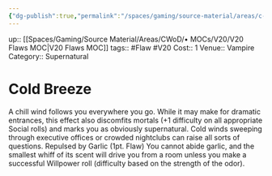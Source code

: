```yaml
---
{"dg-publish":true,"permalink":"/spaces/gaming/source-material/areas/c-wo-d/genre/vampire/v20/merits-and-flaws/cold-breeze/","dgHomeLink":true,"dgPassFrontmatter":true}
---
```


up:: [[Spaces/Gaming/Source Material/Areas/CWoD/• MOCs/V20/V20 Flaws MOC|V20 Flaws MOC]]
tags:: #Flaw #V20 
Cost:: 1
Venue:: Vampire
Category:: Supernatural
# Cold Breeze
A chill wind follows you everywhere you go. While
it may make for dramatic entrances, this effect also discomfits
mortals (+1 difficulty on all appropriate Social
rolls) and marks you as obviously supernatural. Cold
winds sweeping through executive offices or crowded
nightclubs can raise all sorts of questions.
Repulsed by Garlic (1pt. Flaw)
You cannot abide garlic, and the smallest whiff of its
scent will drive you from a room unless you make a successful
Willpower roll (difficulty based on the strength
of the odor).